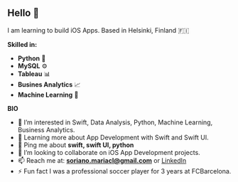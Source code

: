 ## Hello 👋
I am learning to build iOS Apps. Based in Helsinki, Finland 🇫🇮 

**Skilled in:**
 - **Python** 🐍
 - **MySQL** ⚙️
 - **Tableau** 📊
 - **Busines Analytics** 📈
 - **Machine Learning** 🧠


**BIO**
- 👀 I’m interested in Swift, Data Analysis, Python, Machine Learning, Business Analytics.
- 🌱 Learning more about App Development with Swift and Swift UI.
- 💬 Ping me about **swift, swift UI, python**
- 🤝 I’m looking to collaborate on iOS App Development projects.
- 📫 Reach me at: **soriano.mariacl@gmail.com** or [LinkedIn](https://www.linkedin.com/in/sorianom/)
- ⚡ Fun fact I was a professional soccer player for 3 years at FCBarcelona.
